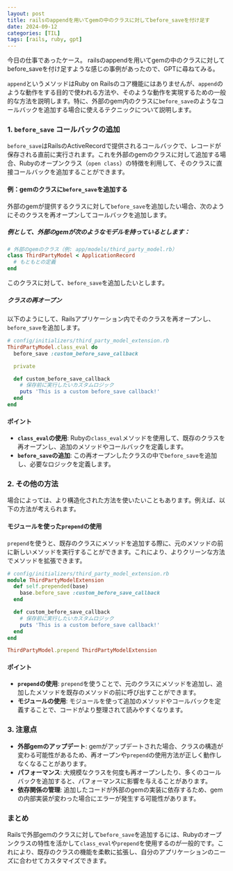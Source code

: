 ```yaml
---
layout: post
title: railsのappendを用いてgemの中のクラスに対してbefore_saveを付け足す
date: 2024-09-12
categories: [TIL]
tags: [rails, ruby, gpt]
---
```


今日の仕事であったケース。
railsのappendを用いてgemの中のクラスに対してbefore_saveを付け足すような感じの事例があったので、GPTに尋ねてみる。

`append`というメソッドはRuby on Railsのコア機能にはありませんが、`append`のような動作をする目的で使われる方法や、そのような動作を実現するための一般的な方法を説明します。特に、外部のgem内のクラスに`before_save`のようなコールバックを追加する場合に使えるテクニックについて説明します。

### 1. `before_save` コールバックの追加

`before_save`はRailsのActiveRecordで提供されるコールバックで、レコードが保存される直前に実行されます。これを外部のgemのクラスに対して追加する場合、Rubyのオープンクラス（`open class`）の特徴を利用して、そのクラスに直接コールバックを追加することができます。

#### 例：gemのクラスに`before_save`を追加する

外部のgemが提供するクラスに対して`before_save`を追加したい場合、次のようにそのクラスを再オープンしてコールバックを追加します。

##### 例として、外部のgemが次のようなモデルを持っているとします：

```ruby
# 外部のgemのクラス（例: app/models/third_party_model.rb）
class ThirdPartyModel < ApplicationRecord
  # もともとの定義
end
```

このクラスに対して、`before_save`を追加したいとします。

##### クラスの再オープン

以下のようにして、Railsアプリケーション内でそのクラスを再オープンし、`before_save`を追加します。

```ruby
# config/initializers/third_party_model_extension.rb
ThirdPartyModel.class_eval do
  before_save :custom_before_save_callback

  private

  def custom_before_save_callback
    # 保存前に実行したいカスタムロジック
    puts 'This is a custom before_save callback!'
  end
end
```

#### ポイント

- **`class_eval`の使用**: Rubyの`class_eval`メソッドを使用して、既存のクラスを再オープンし、追加のメソッドやコールバックを定義します。
- **`before_save`の追加**: この再オープンしたクラスの中で`before_save`を追加し、必要なロジックを定義します。

### 2. その他の方法

場合によっては、より構造化された方法を使いたいこともあります。例えば、以下の方法が考えられます。

#### モジュールを使った`prepend`の使用

`prepend`を使うと、既存のクラスにメソッドを追加する際に、元のメソッドの前に新しいメソッドを実行することができます。これにより、よりクリーンな方法でメソッドを拡張できます。

```ruby
# config/initializers/third_party_model_extension.rb
module ThirdPartyModelExtension
  def self.prepended(base)
    base.before_save :custom_before_save_callback
  end

  def custom_before_save_callback
    # 保存前に実行したいカスタムロジック
    puts 'This is a custom before_save callback!'
  end
end

ThirdPartyModel.prepend ThirdPartyModelExtension
```

#### ポイント

- **`prepend`の使用**: `prepend`を使うことで、元のクラスにメソッドを追加し、追加したメソッドを既存のメソッドの前に呼び出すことができます。
- **モジュールの使用**: モジュールを使って追加のメソッドやコールバックを定義することで、コードがより整理されて読みやすくなります。

### 3. 注意点

- **外部gemのアップデート**: gemがアップデートされた場合、クラスの構造が変わる可能性があるため、再オープンや`prepend`の使用方法が正しく動作しなくなることがあります。
- **パフォーマンス**: 大規模なクラスを何度も再オープンしたり、多くのコールバックを追加すると、パフォーマンスに影響を与えることがあります。
- **依存関係の管理**: 追加したコードが外部のgemの実装に依存するため、gemの内部実装が変わった場合にエラーが発生する可能性があります。

### まとめ

Railsで外部gemのクラスに対して`before_save`を追加するには、Rubyのオープンクラスの特性を活かして`class_eval`や`prepend`を使用するのが一般的です。これにより、既存のクラスの機能を柔軟に拡張し、自分のアプリケーションのニーズに合わせてカスタマイズできます。
